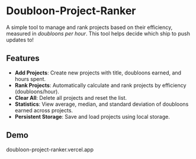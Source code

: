 # Doubloon-Project-Ranker
A simple tool to manage and rank projects based on their efficiency, measured in *doubloons per hour*. This tool helps decide which ship to push updates to!

## Features
- **Add Projects**: Create new projects with title, doubloons earned, and hours spent.
- **Rank Projects**: Automatically calculate and rank projects by efficiency (doubloons/hour).
- **Clear All**: Delete all projects and reset the list.
- **Statistics**: View average, median, and standard deviation of doubloons earned across projects.
- **Persistent Storage**: Save and load projects using local storage.

## Demo
doubloon-project-ranker.vercel.app
